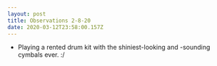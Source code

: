 ```yaml
---
layout: post
title: Observations 2-8-20
date: 2020-03-12T23:58:00.157Z
---
```

- Playing a rented drum kit with the shiniest-looking and -sounding cymbals ever. :/